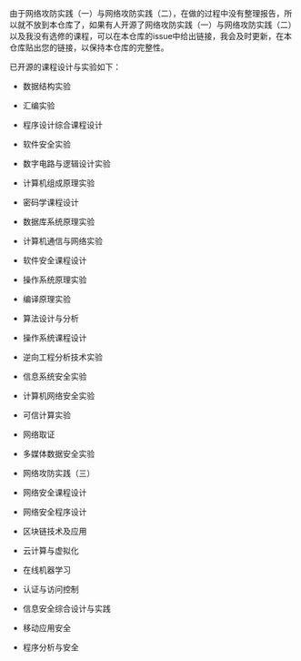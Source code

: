 由于网络攻防实践（一）与网络攻防实践（二），在做的过程中没有整理报告，所以就不放到本仓库了，如果有人开源了网络攻防实践（一）与网络攻防实践（二）以及我没有选修的课程，可以在本仓库的issue中给出链接，我会及时更新，在本仓库贴出您的链接，以保持本仓库的完整性。

已开源的课程设计与实验如下：

- 数据结构实验
- 汇编实验

- 程序设计综合课程设计
- 软件安全实验
- 数字电路与逻辑设计实验
- 计算机组成原理实验

- 密码学课程设计
- 数据库系统原理实验
- 计算机通信与网络实验
- 软件安全课程设计
- 操作系统原理实验
- 编译原理实验
- 算法设计与分析

- 操作系统课程设计
- 逆向工程分析技术实验
- 信息系统安全实验
- 计算机网络安全实验
- 可信计算实验
- 网络取证
- 多媒体数据安全实验
- 网络攻防实践（三）
- 网络安全课程设计
- 网络安全程序设计
- 区块链技术及应用
- 云计算与虚拟化

- 在线机器学习

- 认证与访问控制

- 信息安全综合设计与实践

- 移动应用安全

- 程序分析与安全
